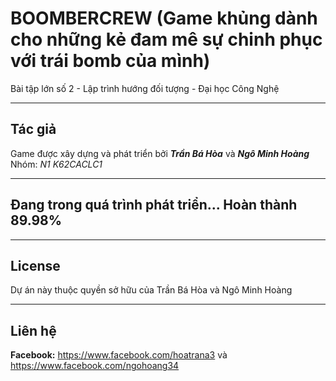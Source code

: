 # BOOMBERCREW (Game khủng dành cho những kẻ đam mê sự chinh phục với trái bomb của mình)

Bài tập lớn số 2 - Lập trình hướng đối tượng - Đại học Công Nghệ

------------------------------------------------------------------------------
## Tác giả
Game được xây dựng và phát triển bởi ***Trần Bá Hòa*** và ***Ngô Minh Hoàng***
Nhóm: *N1 K62CACLC1*

------------------------------------------------------------------------------
## Đang trong quá trình phát triển... Hoàn thành 89.98%

------------------------------------------------------------------------------
## License
Dự án này thuộc quyền sở hữu của Trần Bá Hòa và Ngô Minh Hoàng

------------------------------------------------------------------------------
## Liên hệ
**Facebook:**
https://www.facebook.com/hoatrana3
và https://www.facebook.com/ngohoang34
